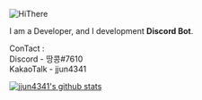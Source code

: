 ![HiThere](https://camo.githubusercontent.com/f5b6ae6839a281f177ecea00d3ddc7f83ef33b635ebfce9516d8a5fb57e19f4c/68747470733a2f2f63617073756c652d72656e6465722e76657263656c2e6170702f6170693f747970653d7761766526636f6c6f723d74696d654772616469656e74266865696768743d3330302673656374696f6e3d68656164657226746578743d4869253230546865726525323025463025394625393125384226666f6e7453697a653d3930)

I am a Developer, and I development **Discord Bot**.

ConTact : <br>
Discord - 땅콩#7610 <br>
KakaoTalk - jjun4341

[![jjun4341's github stats](https://github-readme-stats.vercel.app/api?username=jjun4341)](https://github.com/jjun4341)

